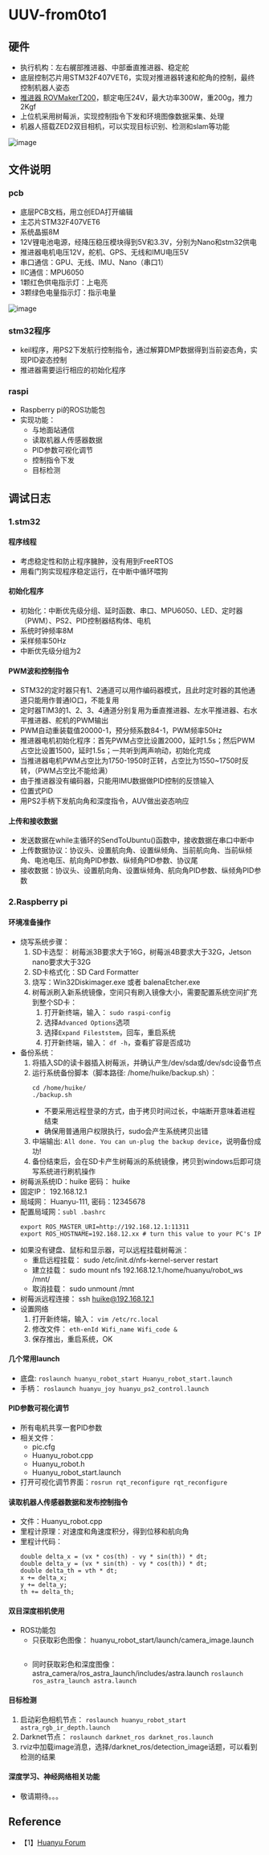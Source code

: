# UUV-from0to1

## 硬件
- 执行机构：左右艉部推进器、中部垂直推进器、稳定舵
- 底层控制芯片用STM32F407VET6，实现对推进器转速和舵角的控制，最终控制机器人姿态
- [推进器 ROVMakerT200](https://item.taobao.com/item.htm?spm=a1z10.3-c-s.w4002-24333018520.56.fd497b12fuX3O7&id=651658155786)，额定电压24V，最大功率300W，重200g，推力2Kgf
- 上位机采用树莓派，实现控制指令下发和环境图像数据采集、处理
- 机器人搭载ZED2双目相机，可以实现目标识别、检测和slam等功能  

![image](https://github.com/Yunga-Wu/UUV-from0to1/blob/main/img/%E5%B0%8F%E5%9E%8BAUV%E8%A3%85%E9%85%8D%E5%9B%BE.jpg)

## 文件说明

### pcb
- 底层PCB文档，用立创EDA打开编辑
- 主芯片STM32F407VET6
- 系统晶振8M
- 12V锂电池电源，经降压稳压模块得到5V和3.3V，分别为Nano和stm32供电
- 推进器电机电压12V，舵机、GPS、无线和IMU电压5V
- 串口通信：GPU、无线、IMU、Nano（串口1）
- IIC通信：MPU6050
- 1颗红色供电指示灯：上电亮
- 3颗绿色电量指示灯：指示电量

![image](https://github.com/Yunga-Wu/UUV-from0to1/blob/main/img/pcb.jpg)

### stm32程序
- keil程序，用PS2下发航行控制指令，通过解算DMP数据得到当前姿态角，实现PID姿态控制
- 推进器需要运行相应的初始化程序

### raspi
- Raspberry pi的ROS功能包
- 实现功能：
   - 与地面站通信
   - 读取机器人传感器数据
   - PID参数可视化调节
   - 控制指令下发
   - 目标检测

## 调试日志
### 1.stm32
#### 程序线程
- 考虑稳定性和防止程序臃肿，没有用到FreeRTOS
- 用看门狗实现程序稳定运行，在中断中循环喂狗
#### 初始化程序
- 初始化：中断优先级分组、延时函数、串口、MPU6050、LED、定时器（PWM）、PS2、PID控制器结构体、电机
- 系统时钟频率8M
- 采样频率50Hz
- 中断优先级分组为2
#### PWM波和控制指令
- STM32的定时器只有1、2通道可以用作编码器模式，且此时定时器的其他通道只能用作普通IO口，不能复用
- 定时器TIM3的1、2、3、4通道分别复用为垂直推进器、左水平推进器、右水平推进器、舵机的PWM输出
- PWM自动重装载值20000-1，预分频系数84-1，PWM频率50Hz
- 推进器电机初始化程序：首先PWM占空比设置2000，延时1.5s；然后PWM占空比设置1500，延时1.5s；一共听到两声响动，初始化完成
- 当推进器电机PWM占空比为1750-1950时正转，占空比为1550~1750时反转，（PWM占空比不能给满）
- 由于推进器没有编码器，只能用IMU数据做PID控制的反馈输入
- 位置式PID
- 用PS2手柄下发航向角和深度指令，AUV做出姿态响应
#### 上传和接收数据
- 发送数据在while主循环的SendToUbuntu()函数中，接收数据在串口中断中
- 上传数据协议：协议头、设置航向角、设置纵倾角、当前航向角、当前纵倾角、电池电压、航向角PID参数、纵倾角PID参数、协议尾
- 接收数据：协议头、设置航向角、设置纵倾角、航向角PID参数、纵倾角PID参数

### 2.Raspberry pi
#### 环境准备操作
- 烧写系统步骤：
   1. SD卡选型： 树莓派3B要求大于16G，树莓派4B要求大于32G，Jetson nano要求大于32G
   2. SD卡格式化：SD Card Formatter
   3. 烧写：Win32Diskimager.exe 或者 balenaEtcher.exe
   4. 树莓派刷入新系统镜像，空间只有刷入镜像大小，需要配置系统空间扩充到整个SD卡：
      1. 打开新终端，输入： `sudo raspi-config`
      2. 选择`Advanced Options`选项
      3. 选择`Expand Fileststem`，回车，重启系统
      4. 打开新终端，输入： `df -h`，查看扩容是否成功
- 备份系统：
   1. 将插入SD的读卡器插入树莓派，并确认产生/dev/sda或/dev/sdc设备节点
   2. 运行系统备份脚本（脚本路径: /home/huike/backup.sh）：
      ```
      cd /home/huike/
      ./backup.sh
      ```
      - 不要采用远程登录的方式，由于拷贝时间过长，中端断开意味着进程结束
      - 确保用普通用户权限执行，sudo会产生系统拷贝出错
   3. 中端输出: `All done. You can un-plug the backup device`，说明备份成功!
   4. 备份结束后，会在SD卡产生树莓派的系统镜像，拷贝到windows后即可烧写系统进行刷机操作
- 树莓派系统ID：huike 密码： huike
- 固定IP： 192.168.12.1
- 局域网： Huanyu-111, 密码：12345678
- 配置局域网：`subl .bashrc`
   ```
   export ROS_MASTER_URI=http://192.168.12.1:11311
   export ROS_HOSTNAME=192.168.12.xx # turn this value to your PC's IP
   ```
- 如果没有键盘、鼠标和显示器，可以远程挂载树莓派：
   - 重启远程挂载： sudo /etc/init.d/nfs-kernel-server restart
   - 建立挂载： sudo mount nfs 192.168.12.1:/home/huanyu/robot_ws /mnt/
   - 取消挂载： sudo unmount /mnt
- 树莓派远程连接： ssh huike@192.168.12.1
- 设置网络
   1. 打开新终端，输入： `vim /etc/rc.local`
   2. 修改文件： `eth-enId Wifi_name Wifi_code &`
   3. 保存推出，重启系统，OK
#### 几个常用launch
- 底盘: `roslaunch huanyu_robot_start Huanyu_robot_start.launch`
- 手柄： `roslaunch huanyu_joy huanyu_ps2_control.launch`
#### PID参数可视化调节
- 所有电机共享一套PID参数
- 相关文件：
   - pic.cfg
   - Huanyu_robot.cpp
   - Huanyu_robot.h
   - Huanyu_robot_start.launch
- 打开可视化调节界面：`rosrun rqt_reconfigure rqt_reconfigure`
#### 读取机器人传感器数据和发布控制指令
- 文件：Huanyu_robot.cpp
- 里程计原理：对速度和角速度积分，得到位移和航向角
- 里程计代码：
   ```
   double delta_x = (vx * cos(th) - vy * sin(th)) * dt;
   double delta_y = (vx * sin(th) - vy * cos(th)) * dt;
   double delta_th = vth * dt;
   x += delta_x;
   y += delta_y;
   th += delta_th;
   ```
#### 双目深度相机使用
- ROS功能包
   - 只获取彩色图像： huanyu_robot_start/launch/camera_image.launch
      ```roslaunch huanyu_robot_start camera_image.launch
   - 同时获取彩色和深度图像： astra_camera/ros_astra_launch/includes/astra.launch
      ```roslaunch ros_astra_launch astra.launch```
#### 目标检测
1. 启动彩色相机节点： `roslaunch huanyu_robot_start astra_rgb_ir_depth.launch`
2. Darknet节点： `roslaunch darknet_ros darknet_ros.launch`
3. rviz中加载image消息，选择/darknet_ros/detection_image话题，可以看到检测的结果
#### 深度学习、神经网络相关功能
- 敬请期待。。。

   

## Reference
- 【1】[Huanyu Forum](http://huanyu-robot.uicp.hk/)
